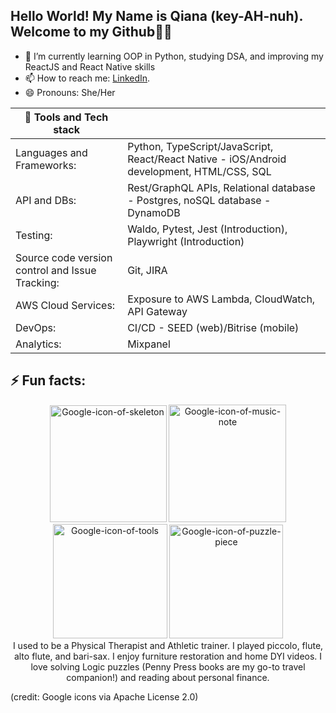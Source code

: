 
## Hello World! My Name is Qiana (key-AH-nuh). Welcome to my Github👋🏿
- 🌱 I’m currently learning OOP in Python, studying DSA, and improving my ReactJS and React Native skills
- 📫 How to reach me: [LinkedIn](https://www.linkedin.com/in/qianapartee/).
- 😄 Pronouns: She/Her
  
| 🧰 Tools and Tech stack | |
|-----|---------------|
| Languages and Frameworks:    | Python, TypeScript/JavaScript, React/React Native - iOS/Android development, HTML/CSS, SQL |
| API and DBs:|  Rest/GraphQL APIs, Relational database - Postgres, noSQL database - DynamoDB             |
| Testing: |   Waldo, Pytest, Jest (Introduction), Playwright (Introduction) |
| Source code version control and Issue Tracking: | Git, JIRA |
| AWS Cloud Services: | Exposure to AWS Lambda, CloudWatch, API Gateway |
| DevOps: | CI/CD - SEED (web)/Bitrise (mobile) | 
| Analytics: | Mixpanel |


## ⚡ Fun facts: 
<p align="center">
<img width="187" alt="Google-icon-of-skeleton" src="https://github.com/user-attachments/assets/860d10a3-0416-451d-aebf-be193fa2ec65">  <img width="188" alt="Google-icon-of-music-note" src="https://github.com/user-attachments/assets/e713518c-accf-4e07-93f2-afe246d37b5f"> <img width="183" alt="Google-icon-of-tools" src="https://github.com/user-attachments/assets/bcf64b15-01e4-42ab-a3a5-b63566d94faa"> <img width="182" alt="Google-icon-of-puzzle-piece" src="https://github.com/user-attachments/assets/e18bb1ef-85f2-426f-a5ad-ed5bbea97ca6"> <br/>
I used to be a Physical Therapist and Athletic trainer. I played piccolo, flute, alto flute, and bari-sax. I enjoy furniture restoration and home DYI videos. I love solving Logic puzzles (Penny Press books are my go-to travel companion!) and reading about personal finance.

</p>
(credit: Google icons via Apache License 2.0)





